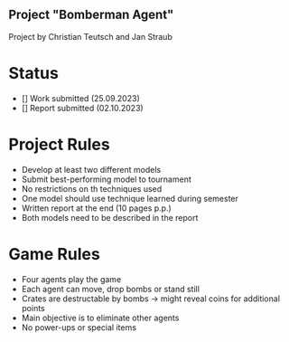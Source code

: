 ## Project "Bomberman Agent"
Project by Christian Teutsch and Jan Straub

# Status
- [] Work submitted (25.09.2023)
- [] Report submitted (02.10.2023)

# Project Rules
- Develop at least two different models
- Submit best-performing model to tournament
- No restrictions on th techniques used
- One model should use technique learned during semester
- Written report at the end (10 pages p.p.)
- Both models need to be described in the report

# Game Rules
- Four agents play the game
- Each agent can move, drop bombs or stand still
- Crates are destructable by bombs -> might reveal coins for additional points
- Main objective is to eliminate other agents
- No power-ups or special items